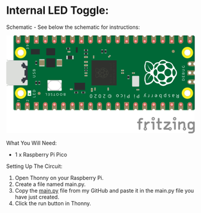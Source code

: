 # Internal LED Toggle:
Schematic - See below the schematic for instructions:
 
![](Schematic.png)
 
What You Will Need:
- 1 x Raspberry Pi Pico

Setting Up The Circuit:
1. Open Thonny on your Raspberry Pi.
2. Create a file named main.py.
3. Copy the [main.py](main.py) file from my GitHub and paste it in the main.py file you have just created.
4. Click the run button in Thonny.
